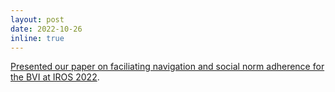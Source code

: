 ```yaml
---
layout: post
date: 2022-10-26
inline: true
---
```


[Presented our paper on faciliating navigation and social norm adherence for the BVI at IROS 2022](/projects/social_guidance/).